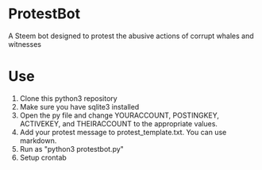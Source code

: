 # ProtestBot
A Steem bot designed to protest the abusive actions of corrupt whales and witnesses

# Use
1. Clone this python3 repository
2. Make sure you have sqlite3 installed
3. Open the py file and change YOURACCOUNT, POSTINGKEY, ACTIVEKEY, and THEIRACCOUNT to the appropriate values.
4. Add your protest message to protest_template.txt. You can use markdown.
5. Run as "python3 protestbot.py"
6. Setup crontab
